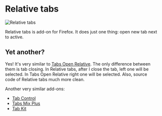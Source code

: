 Relative tabs
=============

![Relative tabs](/NV/relative-tabs/raw/master/relative_tab.png)

Relative tabs is add-on for Firefox. It does just one thing: open new tab next to active.


Yet another?
--------------
Yes! It's very similar to [Tabs Open Relative](https://addons.mozilla.org/en-US/firefox/addon/1956).
The only difference between them is tab closing. In Relative tabs, after I close the tab, left one will be selected.
In Tabs Open Relative right one will be selected. Also, source code of Relative tabs much more clean.

Another very similar add-ons:  

- [Tab Control](https://addons.mozilla.org/en-US/firefox/addon/1480)
- [Tabs Mix Plus](https://addons.mozilla.org/en-US/firefox/addon/1122)
- [Tab Kit](https://addons.mozilla.org/en-US/firefox/addon/5447)

